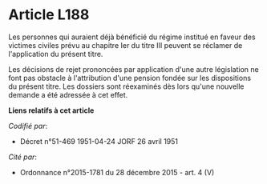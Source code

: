 # Article L188

Les personnes qui auraient déjà bénéficié du régime institué en faveur des victimes civiles prévu au chapitre Ier du titre
III peuvent se réclamer de l'application du présent titre.

Les décisions de rejet prononcées par application d'une autre législation ne font pas obstacle à l'attribution d'une pension
fondée sur les dispositions du présent titre. Les dossiers sont réexaminés dès lors qu'une nouvelle demande a été adressée à
cet effet.

**Liens relatifs à cet article**

_Codifié par_:

  - Décret n°51-469 1951-04-24 JORF 26 avril 1951

_Cité par_:

  - Ordonnance n°2015-1781 du 28 décembre 2015 - art. 4 (V)
